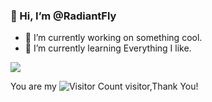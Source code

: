 
### 👋 Hi, I’m @RadiantFly

- 🔭 I’m currently working on something cool.
- 🌱 I’m currently learning Everything I like.


![](https://github-readme-stats.vercel.app/api?username=RadiantFly&show_icons=true&theme=transparent)

You are my ![Visitor Count](https://profile-counter.glitch.me/RadiantFly/count.svg) visitor,Thank You!


